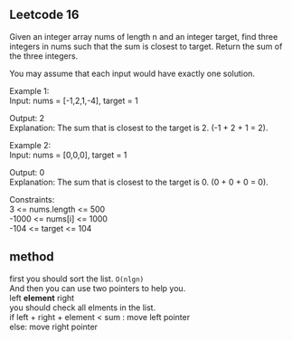 ## Leetcode 16
Given an integer array nums of length n and an integer target, find three integers in nums such that the sum is closest to target.
Return the sum of the three integers.

You may assume that each input would have exactly one solution.

Example 1:<br>
Input: nums = [-1,2,1,-4], target = 1

Output: 2<br>
Explanation: The sum that is closest to the target is 2. (-1 + 2 + 1 = 2).

Example 2: <br>
Input: nums = [0,0,0], target = 1

Output: 0
<br>Explanation: The sum that is closest to the target is 0. (0 + 0 + 0 = 0).
 

Constraints:<br>
3 <= nums.length <= 500<br>
-1000 <= nums[i] <= 1000<br>
-104 <= target <= 104


## method
first you should sort the list. `O(nlgn)` <br>
And then you can use two pointers to help you.<br>
left **element** right <br>
you should check all elments in the list. <br>
if left + right + element < sum : move left pointer <br>
else: move right pointer


